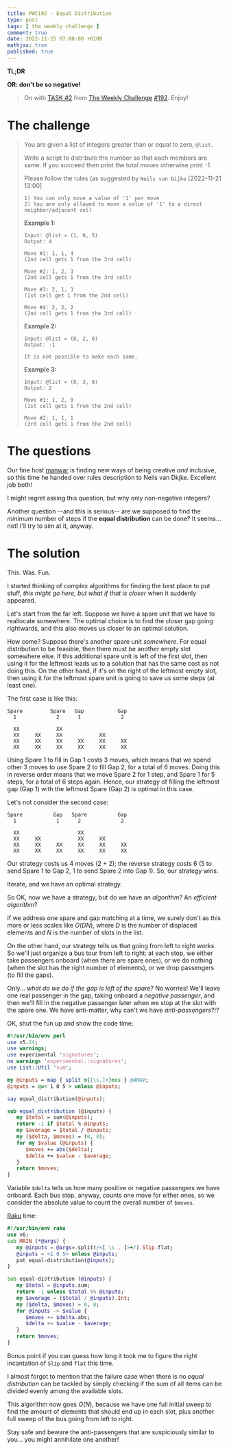 ```yaml
---
title: PWC192 - Equal Distribution
type: post
tags: [ the weekly challenge ]
comment: true
date: 2022-11-25 07:00:00 +0100
mathjax: true
published: true
---
```


**TL;DR**

**OR: don't be so negative!**

> On with [TASK #2][] from [The Weekly Challenge][] [#192][].
> Enjoy!

# The challenge

> You are given a list of integers greater than or equal to zero,
> `@list`.
>
> Write a script to distribute the number so that each members are same.
> If you succeed then print the total moves otherwise print -1.
>
> Please follow the rules (as suggested by `Neils van Dijke`
> \[2022-11-21 13:00\]
>
>     1) You can only move a value of '1' per move
>     2) You are only allowed to move a value of '1' to a direct neighbor/adjacent cell
>
> **Example 1:**
>
>     Input: @list = (1, 0, 5)
>     Output: 4
>
>     Move #1: 1, 1, 4
>     (2nd cell gets 1 from the 3rd cell)
>
>     Move #2: 1, 2, 3
>     (2nd cell gets 1 from the 3rd cell)
>
>     Move #3: 2, 1, 3
>     (1st cell get 1 from the 2nd cell)
>
>     Move #4: 2, 2, 2
>     (2nd cell gets 1 from the 3rd cell)
>
> **Example 2:**
>
>     Input: @list = (0, 2, 0)
>     Output: -1
>
>     It is not possible to make each same.
>
> **Example 3:**
>
>     Input: @list = (0, 3, 0)
>     Output: 2
>
>     Move #1: 1, 2, 0
>     (1st cell gets 1 from the 2nd cell)
>
>     Move #2: 1, 1, 1
>     (3rd cell gets 1 from the 2nd cell)

# The questions

Our fine host [manwar][] is finding new ways of being creative *and*
inclusive, so this time he handed over rules description to Neils van
Dkjke. Excellent job both!

I might regret asking this question, but why only non-negative integers?

Another question --and this is serious-- are we supposed to find the
*minimum* number of steps if the **equal distribution** can be done? It
seems... not! I'll try to aim at it, anyway.

# The solution

This. Was. Fun.

I started thinking of complex algorithms for finding the best place to
put stuff, *this might go here, but what if that is closer* when it
suddenly appeared.

Let's start from the far left. Suppose we have a spare unit that we have
to reallocate somewhere. The optimal choice is to find the closer gap
going rightwards, and this also moves us closer to an optimal solution.

How come? Suppose there's another spare unit *somewhere*. For equal
distribution to be feasible, then there must be another empty slot
somewhere else. If this additional spare unit is left of the first slot,
then using it for the leftmost leads us to a solution that has the same
cost as not doing this. On the other hand, if it's on the right of the
leftmost empty slot, then using it for the leftmost spare unit is going
to save us some steps (at least one).

The first case is like this:

```
Spare         Spare   Gap           Gap
  1             2      1             2

  XX            XX
  XX     XX     XX            XX
  XX     XX     XX     XX     XX     XX
  XX     XX     XX     XX     XX     XX
```

Using Spare 1 to fill in Gap 1 costs 3 moves, which means that we spend
other 3 moves to use Spare 2 to fill Gap 2, for a total of 6 moves.
Doing this in reverse order means that we move Spare 2 for 1 step, and
Spare 1 for 5 steps, for a total of 6 steps again. Hence, our strategy
of filling the leftmost gap (Gap 1) with the leftmost Spare (Gap 2) is
optimal in this case.

Let's not consider the second case:

```
Spare          Gap   Spare          Gap
  1             1      2             2

  XX                   XX
  XX     XX            XX     XX
  XX     XX     XX     XX     XX     XX
  XX     XX     XX     XX     XX     XX
```

Our strategy costs us 4 moves (2 + 2); the reverse strategy costs 6 (5
to send Spare 1 to Gap 2, 1 to send Spare 2 into Gap 1). So, our
strategy wins.

Iterate, and we have an optimal strategy.

So OK, now we have a strategy, but do we have an *algorithm*? An
*efficient algorithm*?

If we address one spare and gap matching at a time, we surely don't as
this more or less scales like $O(DN)$, where $D$ is the number of
displaced elements and $N$ is the number of slots in the list.

On the other hand, our strategy tells us that going from left to right
*works*. So we'll just organize a bus tour from left to right: at each
stop, we either take passengers onboard (when there are spare ones), or
we do nothing (when the slot has the right number of elements), or we
drop passengers (to fill the gaps).

Only... *what do we do if the gap is left of the spare*? No worries!
We'll leave one real passenger in the gap, taking onboard a *negative
passenger*, and then we'll fill in the negative passenger later when we
stop at the slot with the spare one. We have anti-matter, why can't we
have *anti-passengers*?!?

OK, shut the fun up and show the code time:

```perl
#!/usr/bin/env perl
use v5.24;
use warnings;
use experimental 'signatures';
no warnings 'experimental::signatures';
use List::Util 'sum';

my @inputs = map { split m{[\s,]+}mxs } @ARGV;
@inputs = qw< 1 0 5 > unless @inputs;

say equal_distribution(@inputs);

sub equal_distribution (@inputs) {
   my $total = sum(@inputs);
   return -1 if $total % @inputs;
   my $average = $total / @inputs;
   my ($delta, $moves) = (0, 0);
   for my $value (@inputs) {
      $moves += abs($delta);
      $delta += $value - $average;
   }
   return $moves;
}
```

Variable `$delta` tells us how many positive or negative passengers we
have onboard. Each bus stop, anyway, counts one move for either ones, so
we consider the absolute value to count the overall number of `$moves`.

[Raku][] time:

```raku
#!/usr/bin/env raku
use v6;
sub MAIN (*@args) {
   my @inputs = @args».split(/<[ \s , ]>+/).Slip.flat;
   @inputs = <1 0 5> unless @inputs;
   put equal-distribution(@inputs);
}

sub equal-distribution (@inputs) {
   my $total = @inputs.sum;
   return -1 unless $total %% @inputs;
   my $average = ($total / @inputs).Int;
   my ($delta, $moves) = 0, 0;
   for @inputs -> $value {
      $moves += $delta.abs;
      $delta += $value - $average;
   }
   return $moves;
}
```

Bonus point if you can guess how long it took me to figure the right
incantation of `Slip` and `flat` this time.

I almost forgot to mention that the failure case when there is no *equal
distribution* can be tackled by simply checking if the sum of all items
can be divided evenly among the available slots.

This algorithm now goes $O(N)$, because we have one full initial sweep
to find the amount of elements that should end up in each slot, plus
another full sweep of the bus going from left to right.

Stay safe and beware the anti-passengers that are suspiciously similar
to you... you might annihilate one another!



[The Weekly Challenge]: https://theweeklychallenge.org/
[#192]: https://theweeklychallenge.org/blog/perl-weekly-challenge-192/
[TASK #2]: https://theweeklychallenge.org/blog/perl-weekly-challenge-192/#TASK2
[Perl]: https://www.perl.org/
[Raku]: https://raku.org/
[manwar]: http://www.manwar.org/
